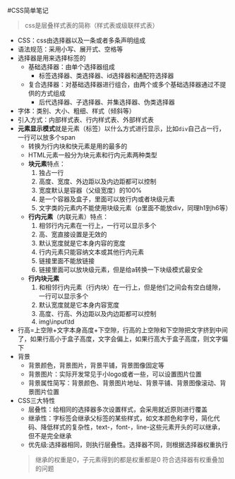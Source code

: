 #CSS简单笔记
> css是层叠样式表的简称（样式表或级联样式表）

- CSS：css由选择器以及一条或者多条声明组成
- 语法规范：采用小写、展开式、空格等
- 选择器是用来选择标签的
  - 基础选择器：由单个选择器组成
    - 标签选择器、类选择器、id选择器和通配符选择器
  - 复合选择器：对基础选择器进行组合，由两个或多个基础选择器通过不提供的方式组成
    - 后代选择器、子选择器、并集选择器、伪类选择器
- 字体：类别、大小、粗细、样式（倾斜等）
- 引入方式：内部样式表、行内样式表、外部样式表
- **元素显示模式**就是元素（标签）以什么方式进行显示，比如`div`自己占一行，一行可以放多个span
  - 转换为行内块和快元素是用的最多的
  - HTML元素一般分为块元素和行内元素两种类型
  - **块元素**特点：
    1. 独占一行
    2. 高度、宽度、外边距以及内边距都可以控制
    3. 宽度默认是容器（父级宽度）的100%
    4. 是一个容器及盒子，里面可以放行内或者块级元素
    5. 文字类的元素内不能使用块级元素（p里面不能放div，同理h1到h6等）
  - **行内元素**（内联元素）特点：
    1. 相邻行内元素在一行上，一行可以显示多个
    2. 高、宽直接设置是无效的
    3. 默认宽度就是它本身内容的宽度
    4. 行内元素只能容纳文本或其他行内元素
    5. 链接里面不能放链接
    6. 链接里面可以放块级元素，但是给a转换一下块级模式最安全
  - **行内块元素**
    1. 和相邻行内元素（行内块）在一行上，但是他们之间会有空白缝隙，一行可以显示多个
    2. 默认宽度就是它本身内容宽度
    3. 高度、行高、外边距以及内边距都可以控制
    4. img\input\td
- 行高=上空隙+文字本身高度+下空隙，行高的上空隙和下空隙把文字挤到中间了，如果行高小于盒子高度，文字会偏上，如果行高大于盒子高度，则文字偏下
- 背景
  - 背景颜色，背景图片，背景平铺，背景图像固定等
  - 背景图片：实际开发常见于小logo或者一些，可以设置图片位置
  - 背景属性简写：背景颜色、背景图片地址、背景平铺、背景图像滚动、背景图片位置
- CSS三大特性
  - 层叠性：给相同的选择器多次设置样式，会采用就近原则进行覆盖
  - 继承性：字标签会继承父标签的某些样式，如文本颜色和字号，简化代码、降低样式的复杂性，text-，font-，line-这些元素开头的可以继承，但不是完全继承
  - 优先级:选择器相同，则执行层叠性。选择器不同，则根据选择器权重执行
  > 继承的权重是0，子元素得到的都是权重都是0
  > 符合选择器有权重叠加的问题